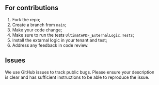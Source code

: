 ## For contributions
1. Fork the repo;
1. Create a branch from `main`;
1. Make your code change;
1. Make sure to run the tests `UltimatePDF_ExternalLogic.Tests`;
1. Install the extarnal logic in your tenant and test;
1. Address any feedback in code review.

## Issues

We use GitHub issues to track public bugs. Please ensure your description is clear and has sufficient instructions to be able to reproduce the issue.